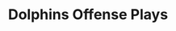 ---
layout: playbook
title: Dolphins Offense Plays
team: dolphins
unit: offense
permalink: /dolphins/offense/
---